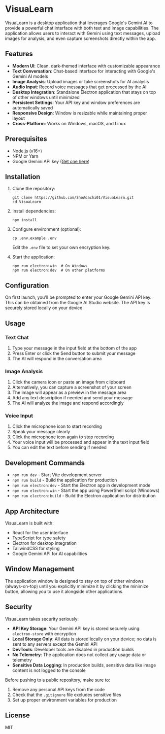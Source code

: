 # VisuaLearn

VisuaLearn is a desktop application that leverages Google's Gemini AI to provide a powerful chat interface with both text and image capabilities. The application allows users to interact with Gemini using text messages, upload images for analysis, and even capture screenshots directly within the app.

## Features

- **Modern UI**: Clean, dark-themed interface with customizable appearance
- **Text Conversation**: Chat-based interface for interacting with Google's Gemini AI models
- **Image Analysis**: Upload images or take screenshots for AI analysis
- **Audio Input**: Record voice messages that get processed by the AI
- **Desktop Integration**: Standalone Electron application that stays on top of other windows until minimized
- **Persistent Settings**: Your API key and window preferences are automatically saved
- **Responsive Design**: Window is resizable while maintaining proper layout
- **Cross-Platform**: Works on Windows, macOS, and Linux

## Prerequisites

- Node.js (v16+)
- NPM or Yarn
- Google Gemini API key ([Get one here](https://aistudio.google.com/app/apikey))

## Installation

1. Clone the repository:
   ```
   git clone https://github.com/ShoAdachi01/VisuaLearn.git
   cd VisuaLearn
   ```

2. Install dependencies:
   ```
   npm install
   ```

3. Configure environment (optional):
   ```
   cp .env.example .env
   ```
   Edit the `.env` file to set your own encryption key.

4. Start the application:
   ```
   npm run electron:win  # On Windows
   npm run electron:dev  # On other platforms
   ```

## Configuration

On first launch, you'll be prompted to enter your Google Gemini API key. This can be obtained from the Google AI Studio website. The API key is securely stored locally on your device.

## Usage

### Text Chat
1. Type your message in the input field at the bottom of the app
2. Press Enter or click the Send button to submit your message
3. The AI will respond in the conversation area

### Image Analysis
1. Click the camera icon or paste an image from clipboard
2. Alternatively, you can capture a screenshot of your screen
3. The image will appear as a preview in the message area
4. Add any text description if needed and send your message
5. The AI will analyze the image and respond accordingly

### Voice Input
1. Click the microphone icon to start recording
2. Speak your message clearly
3. Click the microphone icon again to stop recording
4. Your voice input will be processed and appear in the text input field
5. You can edit the text before sending if needed

## Development Commands

- `npm run dev` - Start Vite development server
- `npm run build` - Build the application for production
- `npm run electron:dev` - Start the Electron app in development mode
- `npm run electron:win` - Start the app using PowerShell script (Windows)
- `npm run electron:build` - Build the Electron application for distribution

## App Architecture

VisuaLearn is built with:
- React for the user interface
- TypeScript for type safety
- Electron for desktop integration
- TailwindCSS for styling
- Google Gemini API for AI capabilities

## Window Management

The application window is designed to stay on top of other windows (always-on-top) until you explicitly minimize it by clicking the minimize button, allowing you to use it alongside other applications.

## Security

VisuaLearn takes security seriously:

- **API Key Storage**: Your Gemini API key is stored securely using `electron-store` with encryption
- **Local Storage Only**: All data is stored locally on your device; no data is sent to any servers except the Gemini API
- **DevTools**: Developer tools are disabled in production builds
- **No Telemetry**: The application does not collect any usage data or telemetry
- **Sensitive Data Logging**: In production builds, sensitive data like image content is not logged to the console

Before pushing to a public repository, make sure to:
1. Remove any personal API keys from the code
2. Check that the `.gitignore` file excludes sensitive files
3. Set up proper environment variables for production

## License

MIT
